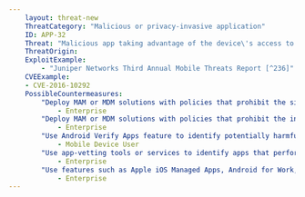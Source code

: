 ```yaml
---
    layout: threat-new
    ThreatCategory: "Malicious or privacy-invasive application"
    ID: APP-32
    Threat: "Malicious app taking advantage of the device\'s access to an internal enterprise network (e.g. via device-wide VPN connection or connection to corporate Wi-Fi) to access enterprise resources."
    ThreatOrigin:
    ExploitExample:
        - "Juniper Networks Third Annual Mobile Threats Report [^236]"
    CVEExample:
    - CVE-2016-10292
    PossibleCountermeasures:
        "Deploy MAM or MDM solutions with policies that prohibit the side-loading of apps, which may bypass security checks on the app.":
            - Enterprise
        "Deploy MAM or MDM solutions with policies that prohibit the installation of apps from 3rd party (unofficial) app stores.":
            - Enterprise
        "Use Android Verify Apps feature to identify potentially harmful.":
            - Mobile Device User
        "Use app-vetting tools or services to identify apps that perform host discovery or attempt to access hosts with internal (e.g. inside a private LAN) domains or IP addresses.":
            - Enterprise
        "Use features such as Apple iOS Managed Apps, Android for Work, or Samsung KNOX Workspace that provide some level of separation between personal apps and enterprise apps to mitigate the impact of malicious behaviors, including use of per-app/per-user VPN features, so that only enterprise-approved apps can traverse the VPN and access enterprise resources.":
            - Enterprise
---
```


